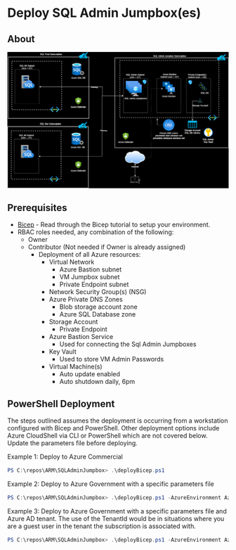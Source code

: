 # Deploy SQL Admin Jumpbox(es)

## About
![SQL Admin Jumpbox architecture](architecture.drawio.png)

## Prerequisites

- [Bicep](https://docs.microsoft.com/en-us/azure/azure-resource-manager/templates/bicep-tutorial-create-first-bicep?tabs=azure-powershell) - Read through the Bicep tutorial to setup your environment.
- RBAC roles needed, any combination of the following:
  - Owner
  - Contributor (Not needed if Owner is already assigned)
    - Deployment of all Azure resources:
      - Virtual Network
        - Azure Bastion subnet
        - VM Jumpbox subnet
        - Private Endpoint subnet
      - Network Security Group(s) (NSG)
      - Azure Private DNS Zones
        - Blob storage account zone
        - Azure SQL Database zone
      - Storage Account
        - Private Endpoint
      - Azure Bastion Service
        - Used for connecting the Sql Admin Jumpboxes
      - Key Vault
        - Used to store VM Admin Passwords
      - Virtual Machine(s)
        - Auto update enabled
        - Auto shutdown daily, 6pm

## PowerShell Deployment

The steps outlined assumes the deployment is occurring from a workstation configured with Bicep and PowerShell. Other deployment options include Azure CloudShell via CLI or PowerShell which are not covered below. Update the parameters file before deploying.

Example 1: Deploy to Azure Commercial

```powershell
PS C:\repos\ARM\SQLAdminJumpbox> .\deployBicep.ps1
```

Example 2: Deploy to Azure Government with a specific parameters file

```powershell
PS C:\repos\ARM\SQLAdminJumpbox> .\deployBicep.ps1 -AzureEnvironment AzureUSGovernment -TemplateParameterFile .\main.parameters.gov.json
```

Example 3: Deploy to Azure Government with a specific parameters file and Azure AD tenant. The use of the TenantId would be in situations where you are a guest user in the tenant the subscription is associated with.

```powershell
PS C:\repos\ARM\SQLAdminJumpbox> .\deployBicep.ps1 -AzureEnvironment AzureUSGovernment -TemplateParameterFile .\main.parameters.gov.json -TenantId "xxxxxxxx-xxxx-xxxx-xxxxxxxxxxxx"
```
